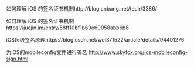 如何理解 iOS 的签名证书机制http://blog.cnbang.net/tech/3386/

如何理解 iOS 的签名证书机制https://juejin.im/entry/58ff10bf1b69e60058abb6b8

iOS超级签名原理https://blog.csdn.net/wei371522/article/details/94401276

为iOS的mobileconfig文件进行签名
http://www.skyfox.org/ios-mobileconfig-sign.html
